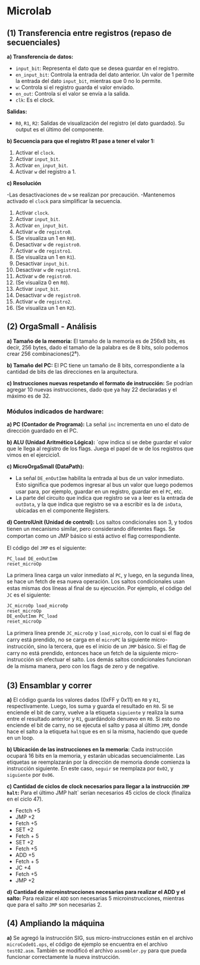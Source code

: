 # Microlab

## (1) Transferencia entre registros (repaso de secuenciales)

**a) Transferencia de datos:**
   - `input_bit`: Representa el dato que se desea guardar en el registro.
   - `en_input_bit`: Controla la entrada del dato anterior. Un valor de 1 permite la entrada del dato `input_bit`, mientras que 0 no lo permite.
   - `w`: Controla si el registro guarda el valor enviado.
   - `en_out`: Controla si el valor se envía a la salida.
   - `clk`: Es el clock.

   **Salidas:**
   - `R0`, `R1`, `R2`: Salidas de visualización del registro (el dato guardado). Su output es el último del componente.

**b) Secuencia para que el registro R1 pase a tener el valor 1:**
   1. Activar el `clock`.
   2. Activar `input_bit`.
   3. Activar `en_input_bit`.
   4. Activar `w` del registro a 1.

**c) Resolución**

   -Las desactivaciones de `w` se realizan por precaución.
   -Mantenemos activado el `clock` para simplificar la secuencia.

   1. Activar `clock`.
   2. Activar `input_bit`.
   3. Activar `en_input_bit`.
   4. Activar `w` de `registro0`.
   5. (Se visualiza un 1 en `R0`).
   6. Desactivar `w` de `registro0`.
   7. Activar `w` de `registro1`.
   8. (Se visualiza un 1 en `R1`).
   9. Desactivar `input_bit`.
  10. Desactivar `w` de `registro1`.
  11. Activar `w` de `registro0`.
  12. (Se visualiza 0 en `R0`).
  13. Activar `input_bit`.
  14. Desactivar `w` de `registro0`.
  15. Activar `w` de `registro2`.
  16. (Se visualiza un 1 en `R2`).

## (2) OrgaSmall - Análisis

**a) Tamaño de la memoria:**
   El tamaño de la memoria es de 256x8 bits, es decir, 256 bytes, dado el tamaño de la palabra es de 8 bits, solo podemos crear 256 combinaciones(2⁸).

**b) Tamaño del PC:**
   El PC tiene un tamaño de 8 bits, correspondiente a la cantidad de bits de las direcciones en la arquitectura.

**c) Instrucciones nuevas respetando el formato de instrucción:**
   Se podrían agregar 10 nuevas instrucciones, dado que ya hay 22 declaradas y el máximo es de 32.

### Módulos indicados de hardware:

**a) PC (Contador de Programa):** La señal `inc` incrementa en uno el dato de dirección guardado en el PC.

**b) ALU (Unidad Aritmético Lógica):** `opw indica si se debe guardar el valor que le llega al registro de los flags. Juega el papel de w de los registros que vimos en el ejercicio1.

**c) MicroOrgaSmall (DataPath):**
  - La señal `DE_enOutImm` habilita la entrada al bus de un valor inmediato. Esto signiﬁca que podemos
ingresar al bus un valor que luego podemos usar para, por ejemplo, guardar en un registro, guardar en el
`PC`, etc.
  - La parte del circuito que indica que registro se va a leer es la entrada de `outData`, y la que indica que
registro se va a escribir es la de `inData`, ubicadas en el componente Registers.
  
**d) ControlUnit (Unidad de control):** Los saltos condicionales son 3, y todos tienen un mecanismo similar, pero considerando diferentes ﬂags. Se comportan como un JMP básico si está activo el ﬂag correspondiente.

El código del `JMP` es el siguiente:

```
PC_load DE_enOutImm
reset_microOp
```

La primera linea carga un valor inmediato al `PC`, y luego, en la segunda línea, se hace un fetch de esa nueva
operación.
Los saltos condicionales usan estas mismas dos líneas al ﬁnal de su ejecución. Por ejemplo, el código del `JC`
es el siguiente:

```
JC_microOp load_microOp
reset_microOp
DE_enOutImm PC_load
reset_microOp
```

La primera línea prende `JC_microOp` y `load_microOp`, con lo cual si el ﬂag de carry está prendido, no se
carga en el `microPC` la siguiente micro-instrucción, sino la tercera, que es el inicio de un `JMP` básico. Si el
ﬂag de carry no está prendido, entonces hace un fetch de la siguiente micro-instrucción sin efectuar el
salto.
Los demás saltos condicionales funcionan de la misma manera, pero con los ﬂags de zero y de negative.


## (3) Ensamblar y correr

**a)** El código guarda los valores dados (0xFF y 0x11) en `R0` y `R1`, respectivamente. Luego, los suma y guarda el resultado en `R0`. Si se enciende el bit de carry, vuelve a la etiqueta `siguiente` y realiza la suma entre el resultado anterior y `R1`, guardándolo denuevo en `R0`. Si esto no enciende el bit de carry, no se ejecuta el salto y pasa al último `JPM`, donde hace el salto a la etiqueta `halt`que es en si la misma, haciendo que quede en un loop.

**b) Ubicación de las instrucciones en la memoria:**
Cada instrucción ocupará 16 bits en la memoria, y estarán ubicadas secuencialmente. Las etiquetas se reemplazarán por la dirección de memoria donde comienza la instrucción siguiente. En este caso, `seguir` se reemplaza por `0x02`, y `siguiente` por `0x06`.

**c) Cantidad de ciclos de clock necesarios para llegar a la instrucción `JMP halt`:**
Para el último JMP halt` serían necesarios 45 ciclos de clock (finaliza en el ciclo 47).
 - Fectch +5
 - JMP +2
 - Fetch +5
 - SET +2
 - Fetch + 5
 - SET +2
 - Fetch +5
 - ADD +5 
 - Fetch + 5
 - JC +4
 - Fetch +5
 - JMP +2

**d) Cantidad de microinstrucciones necesarias para realizar el ADD y el salto:**
Para realizar el `ADD` son necesarias 5 microinstrucciones, mientras que para el salto `JMP` son necesarias 2.

## (4) Ampliando la máquina

**a)** Se agregó la instrucción SIG, sus micro-instrucciones están en el archivo `microCode01.ops`, el código de ejemplo se encuentra en el archivo `test02.asm`. También se modificó el archivo `assembler.py` para que pueda funcionar correctamente la nueva instrucción.
